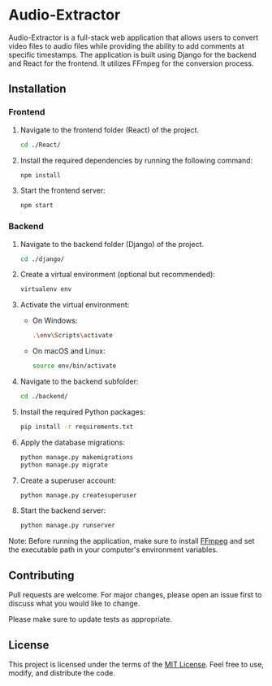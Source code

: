 # Audio-Extractor

Audio-Extractor is a full-stack web application that allows users to convert video files to audio files while providing the ability to add comments at specific timestamps. The application is built using Django for the backend and React for the frontend. It utilizes FFmpeg for the conversion process.

## Installation

### Frontend

1. Navigate to the frontend folder (React) of the project.
   ```bash
   cd ./React/
   ```

2. Install the required dependencies by running the following command:
   ```bash
   npm install
   ```

3. Start the frontend server:
   ```bash
   npm start
   ```

### Backend

1. Navigate to the backend folder (Django) of the project.
   ```bash
   cd ./django/
   ```

2. Create a virtual environment (optional but recommended):
   ```bash
   virtualenv env
   ```

3. Activate the virtual environment:
   - On Windows:
     ```bash
     .\env\Scripts\activate
     ```

   - On macOS and Linux:
       ```bash
       source env/bin/activate
       ```

4. Navigate to the backend subfolder:
   ```bash
   cd ./backend/
   ```

5. Install the required Python packages:
   ```bash
   pip install -r requirements.txt
   ```

6. Apply the database migrations:
   ```bash
   python manage.py makemigrations
   python manage.py migrate
   ```

7. Create a superuser account:
   ```bash
   python manage.py createsuperuser
   ```

8. Start the backend server:
   ```bash
   python manage.py runserver
   ```

Note: Before running the application, make sure to install [FFmpeg](https://github.com/GyanD/codexffmpeg/releases/download/2023-01-04-git-4a80db5fc2/ffmpeg-2023-01-04-git-4a80db5fc2-essentials_build.zip) and set the executable path in your computer's environment variables.

## Contributing

Pull requests are welcome. For major changes, please open an issue first to discuss what you would like to change.

Please make sure to update tests as appropriate.

## License

This project is licensed under the terms of the [MIT License](https://opensource.org/licenses/MIT). Feel free to use, modify, and distribute the code.

